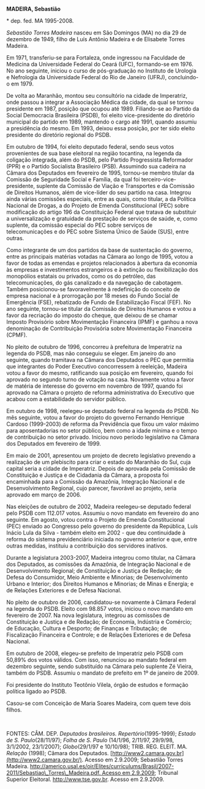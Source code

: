 **MADEIRA, Sebastião**

\* dep. fed. MA 1995-2008.

*Sebastião Torres Madeira* nasceu em São Domingos (MA) no dia 29 de
dezembro de 1949, filho de Luís Antônio Madeira e de Elisabete Torres
Madeira.

Em 1971, transferiu-se para Fortaleza, onde ingressou na Faculdade de
Medicina da Universidade Federal do Ceará (UFC), formando-se em 1976. No
ano seguinte, iniciou o curso de pós-graduação no Instituto de Urologia
e Nefrologia da Universidade Federal do Rio de Janeiro (UFRJ),
concluindo-o em 1979.

De volta ao Maranhão, montou seu consultório na cidade de Imperatriz,
onde passou a integrar a Associação Médica da cidade, da qual se tornou
presidente em 1987, posição que ocupou até 1989. Filiando-se ao Partido
da Social Democracia Brasileira (PSDB), foi eleito vice-presidente do
diretório municipal do partido em 1989, mantendo o cargo até 1991,
quando assumiu a presidência do mesmo. Em 1993, deixou essa posição, por
ter sido eleito presidente do diretório regional do PSDB.

Em outubro de 1994, foi eleito deputado federal, sendo seus votos
provenientes de sua base eleitoral na região tocantina, na legenda da
coligação integrada, além do PSDB, pelo Partido Progressista Reformador
(PPR) e o Partido Socialista Brasileiro (PSB). Assumindo sua cadeira na
Câmara dos Deputados em fevereiro de 1995, tornou-se membro titular da
Comissão de Seguridade Social e Família, da qual foi
terceiro-vice-presidente, suplente da Comissão de Viação e Transportes e
da Comissão de Direitos Humanos, além de vice-líder do seu partido na
casa. Integrou ainda várias comissões especiais, entre as quais, como
titular, a da Política Nacional de Drogas, a do Projeto de Emenda
Constitucional (PEC) sobre modificação do artigo 196 da Constituição
Federal que tratava de substituir a universalização e gratuidade da
prestação de serviços de saúde, e, como suplente, da comissão especial
do PEC sobre serviços de telecomunicações e do PEC sobre Sistema Único
de Saúde (SUS), entre outras.

Como integrante de um dos partidos da base de sustentação do governo,
entre as principais matérias votadas na Câmara ao longo de 1995, votou a
favor de todas as emendas e projetos relacionados à abertura da economia
às empresas e investimentos estrangeiros e à extinção ou flexibilização
dos monopólios estatais ou privados, como os do petróleo, das
telecomunicações, do gás canalizado e da navegação de cabotagem. Também
posicionou-se favoravelmente à redefinição do conceito de empresa
nacional e à prorrogação por 18 meses do Fundo Social de Emergência
(FSE), rebatizado de Fundo de Estabilização Fiscal (FEF). No ano
seguinte, tornou-se titular da Comissão de Direitos Humanos e votou a
favor da recriação do imposto do cheque, que deixou de se chamar Imposto
Provisório sobre Movimentação Financeira (IPMF) e ganhou a nova
denominação de Contribuição Provisória sobre Movimentação Financeira
(CPMF).

No pleito de outubro de 1996, concorreu à prefeitura de Imperatriz na
legenda do PSDB, mas não conseguiu se eleger. Em janeiro do ano
seguinte, quando tramitava na Câmara dos Deputados o PEC que permitia
que integrantes do Poder Executivo concorressem à reeleição, Madeira
votou a favor do mesmo, ratificando sua posição em fevereiro, quando foi
aprovado no segundo turno de votação na casa. Novamente votou a favor de
matéria de interesse do governo em novembro de 1997, quando foi aprovado
na Câmara o projeto de reforma administrativa do Executivo que acabou
com a estabilidade do servidor público.

Em outubro de 1998, reelegeu-se deputado federal na legenda do PSDB. No
mês seguinte, votou a favor do projeto do governo Fernando Henrique
Cardoso (1999-2003) de reforma da Previdência que fixou um valor máximo
para aposentadorias no setor público, bem como a idade mínima e o tempo
de contribuição no setor privado. Iniciou novo período legislativo na
Câmara dos Deputados em fevereiro de 1999.

Em maio de 2001, apresentou um projeto de decreto legislativo prevendo a
realização de um plebiscito para criar o estado do Maranhão do Sul, cuja
capital seria a cidade de Imperatriz. Depois de aprovada pela Comissão
de Constituição e Justiça e de Cidadania da Câmara, a proposta foi
encaminhada para a Comissão da Amazônia, Integração Nacional e de
Desenvolvimento Regional, cujo parecer, favorável ao projeto, seria
aprovado em março de 2006.

Nas eleições de outubro de 2002, Madeira reelegeu-se deputado federal
pelo PSDB com 112.017 votos. Assumiu o novo mandato em fevereiro do ano
seguinte. Em agosto, votou contra o Projeto de Emenda Constitucional
(PEC) enviado ao Congresso pelo governo do presidente da República, Luís
Inácio Lula da Silva - também eleito em 2002 - que deu continuidade à
reforma do sistema previdenciário iniciada no governo anterior e que,
entre outras medidas, instituiu a contribuição dos servidores inativos.

Durante a legislatura 2003-2007, Madeira integrou como titular, na
Câmara dos Deputados, as comissões da Amazônia, de Integração Nacional e
de Desenvolvimento Regional; de Constituição e Justiça de Redação; de
Defesa do Consumidor, Meio Ambiente e Minorias; de Desenvolvimento
Urbano e Interior; dos Direitos Humanos e Minorias; de Minas e Energia;
e de Relações Exteriores e de Defesa Nacional.

No pleito de outubro de 2006, candidatou-se novamente à Câmara Federal
na legenda do PSDB. Eleito com 98.857 votos, iniciou o novo mandato em
fevereiro de 2007. Na nova legislatura, integrou as comissões de
Constituição e Justiça e de Redação; de Economia, Indústria e Comércio;
de Educação, Cultura e Desporto; de Finanças e Tributação; de
Fiscalização Financeira e Controle; e de Relações Exteriores e de Defesa
Nacional.

Em outubro de 2008, elegeu-se prefeito de Imperatriz pelo PSDB com
50,89% dos votos válidos. Com isso, renunciou ao mandato federal em
dezembro seguinte, sendo substituído na Câmara pelo suplente Zé Vieira,
também do PSDB. Assumiu o mandato de prefeito em 1º de janeiro de 2009.

Foi presidente do Instituto Teotônio Vilela, órgão de estudos e formação
política ligado ao PSDB.

Casou-se com Conceição de Maria Soares Madeira, com quem teve dois
filhos.

 

FONTES: CÂM. DEP. *Deputados brasileiros. Repertório*(1995-1999);
*Estado de S. Paulo*(28/11/97); *Folha de S. Paulo* (14/1/96, 2/11/97,
29/9/98, 3/1/2002, 23/1/2007); *Globo*(29/1/97 e 10/10/98); TRIB. REG.
ELEIT. MA. *Relação* (1998); Câmara dos Deputados.
[http://www2.camara.gov.br](http://www2.camara.gov.br/). Acesso em
2.9.2009; Sebastião Torres Madeira.
[http://americo.usal.es/oir/Elites/curriculums/Brasil/2007-2011/Sebastiao\_Torres\_Madeira.pdf.
Acesso em
2.9.2009](http://americo.usal.es/oir/Elites/curriculums/Brasil/2007-2011/Sebastiao_Torres_Madeira.pdf.%20Acesso%20em%202.9.2009);
Tribunal Superior Eleitoral. http://www.tse.gov.br. Acesso em 2.9.2009.
